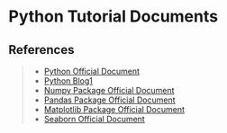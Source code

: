 # Python Tutorial Documents

## References

> * [Python Official Document](https://docs.python.org/zh-cn/3.8/tutorial/index.html)
> * [Python Blog1](https://www.liujiangblog.com/course/python/)
> * [Numpy Package Official Document](https://www.numpy.org.cn/)
> * [Pandas Package Official Document](https://www.pypandas.cn/)
> * [Matplotlib Package Official Document](https://www.matplotlib.org.cn/)
> * [Seaborn Official Document](https://seaborn.apachecn.org/#/)
